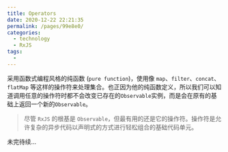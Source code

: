 ```yaml
---
title: Operators
date: 2020-12-22 22:21:35
permalink: /pages/99e8e0/
categories:
  - technology
  - RxJS
tags:
  - 
---
```


采用函数式编程风格的纯函数 (`pure function`)，使用像 `map`、`filter`、`concat`、`flatMap` 等这样的操作符来处理集合。也正因为他的纯函数定义，所以我们可以知道调用任意的操作符时都不会改变已存在的`Observable`实例，而是会在原有的基础上返回一个新的`Observable`。

> 尽管 `RxJS` 的根基是 `Observable`，但最有用的还是它的操作符。操作符是允许复杂的异步代码以声明式的方式进行轻松组合的基础代码单元。

未完待续...
